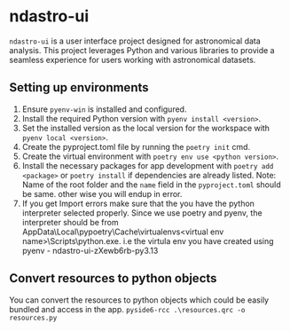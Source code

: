 # ndastro-ui

`ndastro-ui` is a user interface project designed for astronomical data analysis. This project leverages Python and various libraries to provide a seamless experience for users working with astronomical datasets.

## Setting up environments

1. Ensure `pyenv-win` is installed and configured.
2. Install the required Python version with `pyenv install <version>`.
3. Set the installed version as the local version for the workspace with `pyenv local <version>`.
4. Create the pyproject.toml file by running the `poetry init` cmd.
5. Create the virtual environment with `poetry env use <python version>`.
6. Install the necessary packages for app development with `poetry add <package>` or `poetry install` if dependencies are already listed.
    Note: Name of the root folder and the `name` field in the `pyproject.toml` should be same. other wise you will endup in error.
7. If you get Import errors make sure that the you have the python interpreter selected properly. Since we use poetry and pyenv, the     interpreter should be from AppData\Local\pypoetry\Cache\virtualenvs\<virtual env name>\Scripts\python.exe. i.e the virtula env you have created using pyenv - ndastro-ui-zXewb6rb-py3.13

## Convert resources to python objects
You can convert the resources to python objects which could be easily bundled and access in the app.
`pyside6-rcc .\resources.qrc -o resources.py`